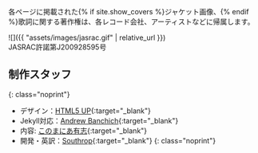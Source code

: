 各ページに掲載された{% if site.show_covers %}ジャケット画像、{% endif %}歌詞に関する著作権は、各レコード会社、アーティストなどに帰属します。

![]({{ "assets/images/jasrac.gif" | relative_url }})  
JASRAC許諾第J200928595号

## 制作スタッフ
{: class="noprint"}

* デザイン：[HTML5 UP](https://html5up.net){:target="_blank"}
* Jekyll対応：[Andrew Banchich](http://andrewbanchi.ch){:target="_blank"}
* 内容: [このまにあ有志](https://twitter.com/konomin_call){:target="_blank"}
* 開発・英訳：[Southrop](https://twitter.com/southro_p){:target="_blank"}
{: class="noprint"}
